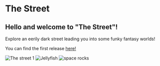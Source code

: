 # The Street
## Hello and welcome to "The Street"! 
Explore an eerily dark street leading you into some funky fantasy worlds!

You can find the first release [here!](https://github.com/MarkseyVR/The-Street/releases/tag/v1.0.0)

![The street 1](https://user-images.githubusercontent.com/91791456/139681143-8921b741-f9e6-404b-84f7-2f0a542a2ec0.png)
![Jellyfish](https://user-images.githubusercontent.com/91791456/139681156-52f0298b-7b44-4186-802d-a41a7409d84e.png)
![space rocks](https://user-images.githubusercontent.com/91791456/139681167-1dc990ca-9065-4c90-9332-d4261c547f83.png)
